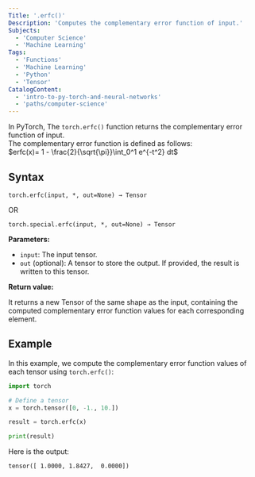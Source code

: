```yaml
---
Title: '.erfc()'
Description: 'Computes the complementary error function of input.'
Subjects:
  - 'Computer Science'
  - 'Machine Learning'
Tags:
  - 'Functions'
  - 'Machine Learning'
  - 'Python'
  - 'Tensor'
CatalogContent:
  - 'intro-to-py-torch-and-neural-networks'
  - 'paths/computer-science'
---
```


In PyTorch, The `torch.erfc()` function returns the complementary error function of input.\
The complementary error function is defined as follows:\
$erfc(x)= 1 - \frac{2}{\sqrt{\pi}}\int_0^1 e^{-t^2} dt$

## Syntax

```pseudo
torch.erfc(input, *, out=None) → Tensor
```

OR

```pseudo
torch.special.erfc(input, *, out=None) → Tensor
```

**Parameters:**

- `input`: The input tensor.
- `out` (optional): A tensor to store the output. If provided, the result is written to this tensor.

**Return value:**

It returns a new Tensor of the same shape as the input, containing the computed complementary error function values for each corresponding element.

## Example

In this example, we compute the complementary error function values of each tensor using `torch.erfc()`:

```py
import torch

# Define a tensor
x = torch.tensor([0, -1., 10.])

result = torch.erfc(x)

print(result)
```

Here is the output:

```shell
tensor([ 1.0000, 1.8427,  0.0000])
```
